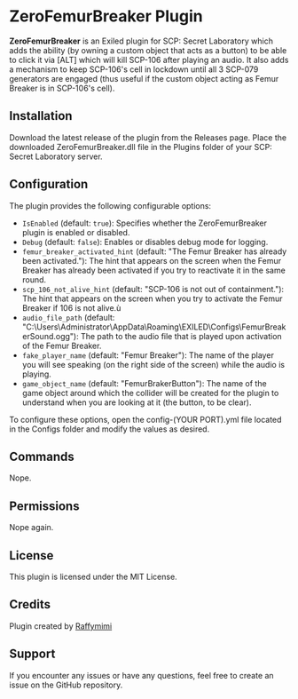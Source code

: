 # ZeroFemurBreaker Plugin
**ZeroFemurBreaker** is an Exiled plugin for SCP: Secret Laboratory which adds the ability (by owning a custom object that acts as a button) to be able to click it via [ALT] which will kill SCP-106 after playing an audio. It also adds a mechanism to keep SCP-106's cell in lockdown until all 3 SCP-079 generators are engaged (thus useful if the custom object acting as Femur Breaker is in SCP-106's cell).

## Installation
Download the latest release of the plugin from the Releases page.
Place the downloaded ZeroFemurBreaker.dll file in the Plugins folder of your SCP: Secret Laboratory server.

## Configuration
The plugin provides the following configurable options:

- `IsEnabled` (default: `true`): Specifies whether the ZeroFemurBreaker plugin is enabled or disabled.
- `Debug` (default: `false`): Enables or disables debug mode for logging.
- `femur_breaker_activated_hint` (default: "The Femur Breaker has already been activated."): The hint that appears on the screen when the Femur Breaker has already been activated if you try to reactivate it in the same round.
- `scp_106_not_alive_hint` (default: "SCP-106 is not out of containment."): The hint that appears on the screen when you try to activate the Femur Breaker if 106 is not alive.ù
- `audio_file_path` (default: "C:\\Users\\Administrator\\AppData\\Roaming\\EXILED\\Configs\\FemurBreakerSound.ogg"): The path to the audio file that is played upon activation of the Femur Breaker.
- `fake_player_name` (default: "Femur Breaker"): The name of the player you will see speaking (on the right side of the screen) while the audio is playing.
- `game_object_name` (default: "FemurBrakerButton"): The name of the game object around which the collider will be created for the plugin to understand when you are looking at it (the button, to be clear).
  
To configure these options, open the config-(YOUR PORT).yml file located in the Configs folder and modify the values as desired.

## Commands
Nope.

## Permissions
Nope again.

## License
This plugin is licensed under the MIT License.

## Credits
Plugin created by [Raffymimi](https://github.com/Raffymimii)

## Support
If you encounter any issues or have any questions, feel free to create an issue on the GitHub repository.
